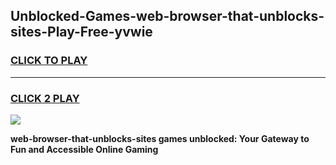 
## Unblocked-Games-web-browser-that-unblocks-sites-Play-Free-yvwie
<h3>
<a href="https://premium76.site?title=web-browser-that-unblocks-sites&ref=23A">CLICK TO PLAY</a></h3>
<hr>

<h3>
<a href="https://premium76.site?title=web-browser-that-unblocks-sites&ref=23A">CLICK 2 PLAY</a>
  
</h3>

<a href="https://premium76.site?title=web-browser-that-unblocks-sites&ref=23A"><img src="https://clearcache.store/games.png"></a>


**web-browser-that-unblocks-sites games unblocked: Your Gateway to Fun and Accessible Online Gaming**
